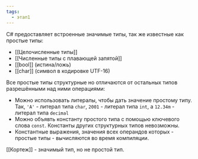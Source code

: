 ```yaml
---
tags:
  - этап1
---
```


C# предоставляет встроенные значимые типы, так же известные как простые типы:

- [[Целочисленные типы]]
- [[Численные типы с плавающей запятой]]
- [[bool]] (истина/ложь)
- [[char]] (символ в кодировке UTF-16)

Все простые типы структурные но отличаются от остальных типов разрешёнными над ними операциями:

- Можно использовать литералы, чтобы дать значение простому типу. Так, `'A'` - литерал типа `char`, `2001` - литерал типа `int`, а `12.34m` - литерал типа `decimal`
- Можно объявть константу простого типа с помощью ключевого слова `const`. Константы других структурных типов невозможны.
- Константные выражения, значения всех операндов которых - простые типы - вычисляются во время компиляции.

[[Кортеж]] - значимый тип, но не простой тип.